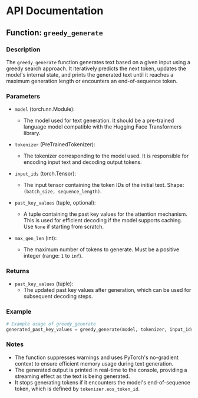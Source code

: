 # API Documentation

## Function: `greedy_generate`

### Description
The `greedy_generate` function generates text based on a given input using a greedy search approach. It iteratively predicts the next token, updates the model's internal state, and prints the generated text until it reaches a maximum generation length or encounters an end-of-sequence token.

### Parameters
- `model` (torch.nn.Module): 
  - The model used for text generation. It should be a pre-trained language model compatible with the Hugging Face Transformers library.
  
- `tokenizer` (PreTrainedTokenizer):
  - The tokenizer corresponding to the model used. It is responsible for encoding input text and decoding output tokens.

- `input_ids` (torch.Tensor):
  - The input tensor containing the token IDs of the initial text. Shape: `(batch_size, sequence_length)`.

- `past_key_values` (tuple, optional):
  - A tuple containing the past key values for the attention mechanism. This is used for efficient decoding if the model supports caching. Use `None` if starting from scratch.

- `max_gen_len` (int):
  - The maximum number of tokens to generate. Must be a positive integer (range: `1` to `inf`).

### Returns
- `past_key_values` (tuple):
  - The updated past key values after generation, which can be used for subsequent decoding steps.

### Example
```python
# Example usage of greedy_generate
generated_past_key_values = greedy_generate(model, tokenizer, input_ids, None, max_gen_len=50)
```

### Notes
- The function suppresses warnings and uses PyTorch's no-gradient context to ensure efficient memory usage during text generation.
- The generated output is printed in real-time to the console, providing a streaming effect as the text is being generated.
- It stops generating tokens if it encounters the model's end-of-sequence token, which is defined by `tokenizer.eos_token_id`.


